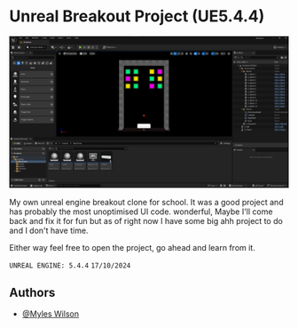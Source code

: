 # Unreal Breakout Project (UE5.4.4)

![the project in unreal engine](https://raw.githubusercontent.com/Mellurboo/UnrealBreakout/refs/heads/main/.github/hero.png)

My own unreal engine breakout clone for school. It was a good project and has probably the most unoptimised UI code. wonderful, Maybe I'll come back and fix it for fun but as of right now I have some big ahh project to do and I don't have time.

Either way feel free to open the project, go ahead and learn from it.



`UNREAL ENGINE: 5.4.4`
`17/10/2024`


## Authors

- [@Myles Wilson](https://www.github.com/Mellurboo)


